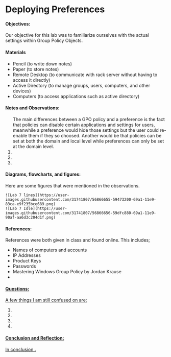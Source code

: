 <h1>Deploying Preferences</h1>
  <h4>Objectives:</h4>
  <p>Our objective for this lab was to familiarize ourselves with the actual settings within Group Policy Objects.
</p>
  <h4>Materials</h4> 
  <ul>
    <li>Pencil (to write down notes)</li>
    <li>Paper (to store notes)</li>
    <li>Remote Desktop (to communicate with rack server without having  to access it directly)</li>
    <li>Active Directory (to manage groups, users, computers, and other devices)
    <li>Computers (to access applications such as active directory)</li>
  </ul>
  <h4>Notes and Observations:</h4>
    <p>
    </p>
    <ol
     <li> The main differences between a GPO policy and a preference is the fact that policies can disable certain applications and settings for users, meanwhile a preference would hide those settings but the user could re-enable them if they so choosed. Another would be that policies can be set at both the domain and local level while preferences can only be set at the domain level.</li>      
     <li> </li>
     <li></li>
     <li></li>
    </ol>
  <h4>Diagrams, flowcharts, and figures:</h4>
  Here are some figures that were mentioned in the observations.
  
    ![Lab 7 lines](https://user-images.githubusercontent.com/31741807/56866655-59473200-69a1-11e9-83ca-e9f235bce689.png)
    ![Lab 7 Idle](https://user-images.githubusercontent.com/31741807/56866656-59dfc880-69a1-11e9-90af-aa6d3c204d1f.png)
    
  <h4>References:</h4>
    References were both given in class and found online. This includes;
    <ul>
      <li> Names of computers and accounts</li>
      <li> IP Addresses</li>
      <li> Product Keys</li>
      <li> Passwords</li>
      <li> Mastering Windows Group Policy by Jordan Krause</li>
      <li><a href=""></li>
    </ul>
  <h4>Questions:</h4>
  A few things I am still confused on are:
  <ol>
  <li> </li>
  <li> </li>
  <li> </li>
  <li> </li>
  </ol>
  <h4>Conclusion and Reflection:</h4>
    <p>
    In conclusion .
    </p>
